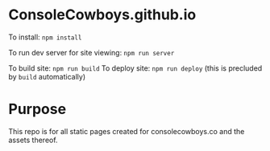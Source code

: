 # ConsoleCowboys.github.io

To install: `npm install`

To run dev server for site viewing:
  `npm run server`

To build site: `npm run build`
To deploy site: `npm run deploy` (this is precluded by `build` automatically)


# Purpose

This repo is for all static pages created for consolecowboys.co and the assets
thereof.
